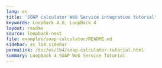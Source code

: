 ```yaml
---
lang: en
title: 'SOAP calculator Web Service integration tutorial'
keywords: LoopBack 4.0, LoopBack 4
layout: readme
source: loopback-next
file: examples/soap-calculator/README.md
sidebar: es_lb4_sidebar
permalink: /doc/es/lb4/soap-calculator-tutorial.html
summary: LoopBack 4 SOAP Web Service Tutorial
---
```


